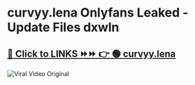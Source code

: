 
 # curvyy.lena Onlyfans Leaked - Update Files dxwln

## <h2><a href="https://clipsfans.com/curvyy.lena&ref=git">🔗 Click to LINKS ⏩⏩ 👉 🟢 curvyy.lena </a></h2>

<a href="https://clipsfans.com/curvyy.lena&ref=git" rel="nofollow" data-target="animated-image.originalLink"><img src="https://i.ibb.co.com/xMMVF88/686577567.gif" alt="Viral Video Original" style="max-width: 100%; display: inline-block;" data-target="animated-image.originalImage"></a>

